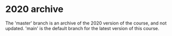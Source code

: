 # 2020 archive

The 'master' branch is an archive of the 2020 version of the course,
and not updated.
'main' is the default branch for the latest version of this course.
